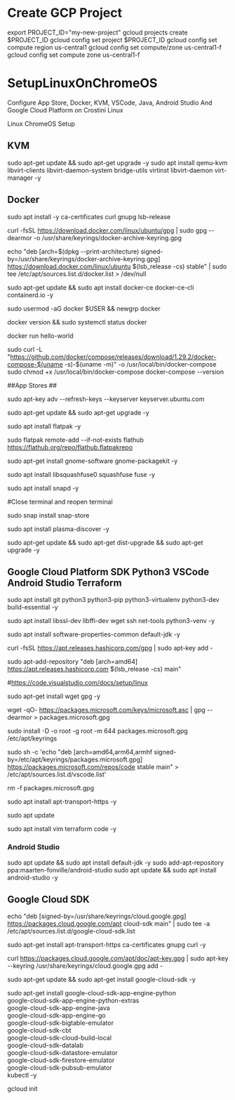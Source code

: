 # Create GCP Project
export PROJECT_ID="my-new-project"
gcloud projects create $PROJECT_ID
gcloud config set project $PROJECT_ID
gcloud config set compute region us-central1
gcloud config set compute/zone us-central1-f
gcloud config set compute zone us-central1-f

# SetupLinuxOnChromeOS
Configure App Store, Docker, KVM, VSCode, Java, Android Studio And Google Cloud Platform on Crostini Linux

Linux ChromeOS Setup

## KVM ##
sudo apt-get update && sudo apt-get upgrade -y 
sudo apt install qemu-kvm libvirt-clients libvirt-daemon-system bridge-utils virtinst libvirt-daemon virt-manager -y

## Docker ##
sudo apt install -y ca-certificates curl gnupg lsb-release

curl -fsSL https://download.docker.com/linux/ubuntu/gpg | sudo gpg --dearmor -o /usr/share/keyrings/docker-archive-keyring.gpg

echo "deb [arch=$(dpkg --print-architecture) signed-by=/usr/share/keyrings/docker-archive-keyring.gpg] https://download.docker.com/linux/ubuntu $(lsb_release -cs) stable" | sudo tee /etc/apt/sources.list.d/docker.list > /dev/null

sudo apt-get update && sudo apt install docker-ce docker-ce-cli containerd.io -y

sudo usermod -aG docker $USER && newgrp docker

docker version && sudo systemctl status docker 

docker run hello-world

sudo curl -L "https://github.com/docker/compose/releases/download/1.29.2/docker-compose-$(uname -s)-$(uname -m)" -o /usr/local/bin/docker-compose
sudo chmod +x /usr/local/bin/docker-compose
docker-compose --version

##App Stores ##

sudo apt-key adv --refresh-keys --keyserver keyserver.ubuntu.com


sudo apt-get update && sudo apt-get upgrade -y

sudo apt install flatpak -y

sudo flatpak remote-add --if-not-exists flathub https://flathub.org/repo/flathub.flatpakrepo

sudo apt-get install gnome-software gnome-packagekit -y

sudo apt install libsquashfuse0 squashfuse fuse -y

sudo apt install snapd -y

#Close terminal and reopen terminal 

sudo snap install snap-store

sudo apt install plasma-discover -y

sudo apt-get update && sudo apt-get dist-upgrade && sudo apt-get upgrade -y


## Google Cloud Platform SDK Python3 VSCode Android Studio Terraform ##

sudo apt install git python3 python3-pip python3-virtualenv python3-dev build-essential -y

sudo apt install libssl-dev libffi-dev wget ssh net-tools python3-venv -y

sudo apt install software-properties-common default-jdk -y

curl -fsSL https://apt.releases.hashicorp.com/gpg | sudo apt-key add -

sudo apt-add-repository "deb [arch=amd64] https://apt.releases.hashicorp.com $(lsb_release -cs) main"

#https://code.visualstudio.com/docs/setup/linux

sudo apt-get install wget gpg -y

wget -qO- https://packages.microsoft.com/keys/microsoft.asc | gpg --dearmor > packages.microsoft.gpg

sudo install -D -o root -g root -m 644 packages.microsoft.gpg /etc/apt/keyrings

sudo sh -c 'echo "deb [arch=amd64,arm64,armhf signed-by=/etc/apt/keyrings/packages.microsoft.gpg] https://packages.microsoft.com/repos/code stable main" > /etc/apt/sources.list.d/vscode.list'

rm -f packages.microsoft.gpg

sudo apt install apt-transport-https -y

sudo apt update

sudo apt install vim terraform code -y

### Android Studio

sudo apt update && sudo apt install default-jdk -y
sudo add-apt-repository ppa:maarten-fonville/android-studio
sudo apt update && sudo apt install android-studio -y

## Google Cloud SDK

echo "deb [signed-by=/usr/share/keyrings/cloud.google.gpg] https://packages.cloud.google.com/apt cloud-sdk main" | sudo tee -a /etc/apt/sources.list.d/google-cloud-sdk.list

sudo apt-get install apt-transport-https ca-certificates gnupg curl -y

curl https://packages.cloud.google.com/apt/doc/apt-key.gpg | sudo apt-key --keyring /usr/share/keyrings/cloud.google.gpg add -

sudo apt-get update && sudo apt-get install google-cloud-sdk -y

sudo apt-get install google-cloud-sdk-app-engine-python \
google-cloud-sdk-app-engine-python-extras \
google-cloud-sdk-app-engine-java \
google-cloud-sdk-app-engine-go  \
google-cloud-sdk-bigtable-emulator  \
google-cloud-sdk-cbt  \
google-cloud-sdk-cloud-build-local \
google-cloud-sdk-datalab \
google-cloud-sdk-datastore-emulator \
google-cloud-sdk-firestore-emulator \
google-cloud-sdk-pubsub-emulator  \
kubectl -y

gcloud init








